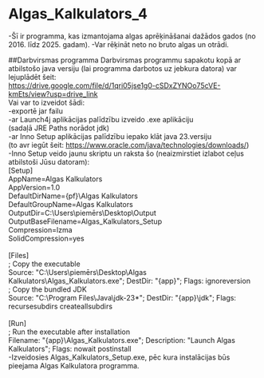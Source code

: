 # Algas_Kalkulators_4

 -Šī ir programma, kas izmantojama algas aprēķināšanai dažādos gados (no 2016. līdz 2025. gadam).
 -Var rēķināt neto no bruto algas un otrādi.

 ##Darbvirsmas programma
Darbvirsmas programmu sapakotu kopā ar atbilstošo java versiju (lai programma darbotos uz jebkura datora) var lejuplādēt šeit:<br/>
https://drive.google.com/file/d/1qri05jse1g0-cSDxZYNOo75cVE-kmEts/view?usp=drive_link<br/>
Vai var to izveidot šādi:<br/>
 -exportē jar failu<br/>
 -ar Launch4j aplikācijas palīdzību izveido .exe aplikāciju<br/>
  (sadaļā JRE Paths norādot jdk)<br/>
 -ar Inno Setup aplikācijas palīdzību iepako klāt java 23.versiju<br/>
   (to avr iegūt šeit: https://www.oracle.com/java/technologies/downloads/)<br/>
 -Inno Setup veido jaunu skriptu un raksta šo (neaizmirstiet izlabot ceļus atbilstoši Jūsu datoram):<br/>
  [Setup]<br/>
AppName=Algas Kalkulators<br/>
AppVersion=1.0<br/>
DefaultDirName={pf}\Algas Kalkulators<br/>
DefaultGroupName=Algas Kalkulators<br/>
OutputDir=C:\Users\piemērs\Desktop\Output<br/>
OutputBaseFilename=Algas_Kalkulators_Setup<br/>
Compression=lzma<br/>
SolidCompression=yes<br/>
<br/>
[Files]<br/>
; Copy the executable<br/>
Source: "C:\Users\piemērs\Desktop\Algas Kalkulators\Algas_Kalkulators.exe"; DestDir: "{app}"; Flags: ignoreversion<br/>
; Copy the bundled JDK<br/>
Source: "C:\Program Files\Java\jdk-23\*"; DestDir: "{app}\jdk"; Flags: recursesubdirs createallsubdirs<br/>
<br/>
[Run]<br/>
; Run the executable after installation<br/>
Filename: "{app}\Algas_Kalkulators.exe"; Description: "Launch Algas Kalkulators"; Flags: nowait postinstall<br/>
-Izveidosies Algas_Kalkulators_Setup.exe, pēc kura instalācijas būs pieejama Algas Kalkulatora programma.<br/>

 
